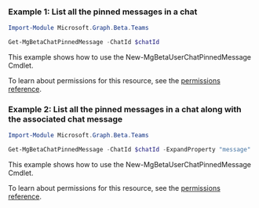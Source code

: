 ### Example 1: List all the pinned messages in a chat

```powershell
Import-Module Microsoft.Graph.Beta.Teams

Get-MgBetaChatPinnedMessage -ChatId $chatId
```
This example shows how to use the New-MgBetaUserChatPinnedMessage Cmdlet.

To learn about permissions for this resource, see the [permissions reference](/graph/permissions-reference).

### Example 2: List all the pinned messages in a chat along with the associated chat message

```powershell
Import-Module Microsoft.Graph.Beta.Teams

Get-MgBetaChatPinnedMessage -ChatId $chatId -ExpandProperty "message"
```
This example shows how to use the New-MgBetaUserChatPinnedMessage Cmdlet.

To learn about permissions for this resource, see the [permissions reference](/graph/permissions-reference).

